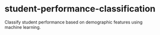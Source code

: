 # student-performance-classification
Classify student performance based on demographic features using machine learning.
